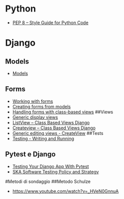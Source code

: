 # Python
* [PEP 8 – Style Guide for Python Code](https://peps.python.org/pep-0008/)

# Django
## Models
* [Models](https://docs.djangoproject.com/en/4.1/topics/db/models/)
## Forms
* [Working with forms](https://docs.djangoproject.com/en/4.1/topics/forms/)
* [Creating forms from models](https://docs.djangoproject.com/en/4.1/topics/forms/modelforms/)
* [Handling forms with class-based views](https://docs.djangoproject.com/en/4.1/topics/class-based-views/intro/#handling-forms-with-class-based-views)
##Views
* [Generic display views](https://docs.djangoproject.com/en/4.1/ref/class-based-views/generic-display/)
* [ListView – Class Based Views Django](https://www.geeksforgeeks.org/listview-class-based-views-django/?ref=gcse)
* [Createview – Class Based Views Django](https://www.geeksforgeeks.org/createview-class-based-views-django/?ref=gcse)
* [Generic editing views - CreateView](https://docs.djangoproject.com/en/4.1/ref/class-based-views/generic-editing/#createview)
##Tests
* [Testing - Writing and Running](https://docs.djangoproject.com/en/4.1/topics/testing/)

## Pytest e Django
* [Testing Your Django App With Pytest ](https://djangostars.com/blog/django-pytest-testing/)
* [SKA Software Testing Policy and Strategy](https://developer.skao.int/en/latest/policies/ska-testing-policy-and-strategy.html#software-testing-policy-and-strategy)

#Metodi di sondaggio
##Metodo Schulze
* https://www.youtube.com/watch?v=_HVeN0GnnuA